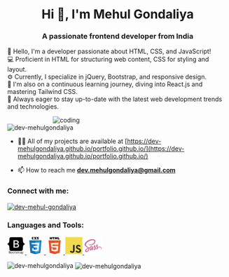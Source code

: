 <h1 align="center">Hi 👋, I'm Mehul Gondaliya</h1>
<h3 align="center">A passionate frontend developer from India</h3>
<p>👋 Hello, I'm a developer passionate about HTML, CSS, and JavaScript! <br />
💻 Proficient in HTML for structuring web content, CSS for styling and layout. <br />
⚙️ Currently, I specialize in jQuery, Bootstrap, and responsive design. <br />
🚀 I'm also on a continuous learning journey, diving into React.js and mastering Tailwind CSS. <br />
📆 Always eager to stay up-to-date with the latest web development trends and technologies.</p>

<img align="right" alt="coding" src="https://media0.giphy.com/media/L1R1tvI9svkIWwpVYr/giphy.gif?cid=ecf05e47xyyewtj196rpjoaautx97fmc94lc58n02f4hwh66&ep=v1_gifs_search&rid=giphy.gif&ct=g" width="400">

<p align="left"> <img src="https://komarev.com/ghpvc/?username=dev-mehulgondaliya&label=Profile%20views&color=0e75b6&style=flat" alt="dev-mehulgondaliya" /> </p>

- 👨‍💻 All of my projects are available at [https://dev-mehulgondaliya.github.io/portfolio.github.io/](https://dev-mehulgondaliya.github.io/portfolio.github.io/)

- 📫 How to reach me **dev.mehulgondaliya@gmail.com**

<h3 align="left">Connect with me:</h3>
<p align="left">
<a href="https://linkedin.com/in/dev-mehul-gondaliya" target="blank"><img align="center" src="https://raw.githubusercontent.com/rahuldkjain/github-profile-readme-generator/master/src/images/icons/Social/linked-in-alt.svg" alt="dev-mehul-gondaliya" height="30" width="40" /></a>
</p>

<h3 align="left">Languages and Tools:</h3>
<p align="left"> <a href="https://getbootstrap.com" target="_blank" rel="noreferrer"> <img src="https://raw.githubusercontent.com/devicons/devicon/master/icons/bootstrap/bootstrap-plain-wordmark.svg" alt="bootstrap" width="40" height="40"/> </a> <a href="https://www.w3schools.com/css/" target="_blank" rel="noreferrer"> <img src="https://raw.githubusercontent.com/devicons/devicon/master/icons/css3/css3-original-wordmark.svg" alt="css3" width="40" height="40"/> </a> <a href="https://www.w3.org/html/" target="_blank" rel="noreferrer"> <img src="https://raw.githubusercontent.com/devicons/devicon/master/icons/html5/html5-original-wordmark.svg" alt="html5" width="40" height="40"/> </a> <a href="https://developer.mozilla.org/en-US/docs/Web/JavaScript" target="_blank" rel="noreferrer"> <img src="https://raw.githubusercontent.com/devicons/devicon/master/icons/javascript/javascript-original.svg" alt="javascript" width="40" height="40"/> </a> <a href="https://sass-lang.com" target="_blank" rel="noreferrer"> <img src="https://raw.githubusercontent.com/devicons/devicon/master/icons/sass/sass-original.svg" alt="sass" width="40" height="40"/> </a> </p>

<p><img align="left" src="https://github-readme-stats.vercel.app/api/top-langs?username=dev-mehulgondaliya&show_icons=true&locale=en&layout=compact" alt="dev-mehulgondaliya" /></p>

<p>&nbsp;<img align="center" src="https://github-readme-stats.vercel.app/api?username=dev-mehulgondaliya&show_icons=true&locale=en" alt="dev-mehulgondaliya" /></p>

